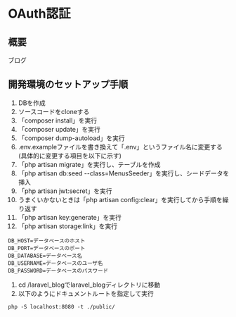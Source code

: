 # OAuth認証

## 概要

ブログ

## 開発環境のセットアップ手順

1. DBを作成
1. ソースコードをcloneする
1. 「composer install」を実行
1. 「composer update」を実行
1. 「composer dump-autoload」を実行
1. .env.exampleファイルを書き換えて「.env」というファイル名に変更する(具体的に変更する項目を以下に示す)
1. 「php artisan migrate」を実行し、テーブルを作成
1. 「php artisan db:seed --class=MenusSeeder」を実行し、シードデータを挿入
1. 「php artisan jwt:secret」を実行 
1. うまくいかないときは「php artisan config:clear」を実行してから手順を繰り返す
1. 「php artisan key:generate」を実行
1. 「php artisan storage:link」を実行


```
DB_HOST=データベースのホスト
DB_PORT=データベースのポート
DB_DATABASE=データベース名
DB_USERNAME=データベースのユーザ名
DB_PASSWORD=データベースのパスワード
```


1. cd /laravel_blogでlaravel_blogディレクトリに移動
1. 以下のようにドキュメントルートを指定して実行
```
php -S localhost:8080 -t ./public/
```

